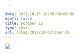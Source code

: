 ```yaml
---

date: 2017-10-15 18:39:00+00:00
draft: false
title: October 15
type: post
url: /blog/2017/10/october-15
---
```




  
![](/images/2017-10-15-201710october-15/IMG_2445.jpg)

  


